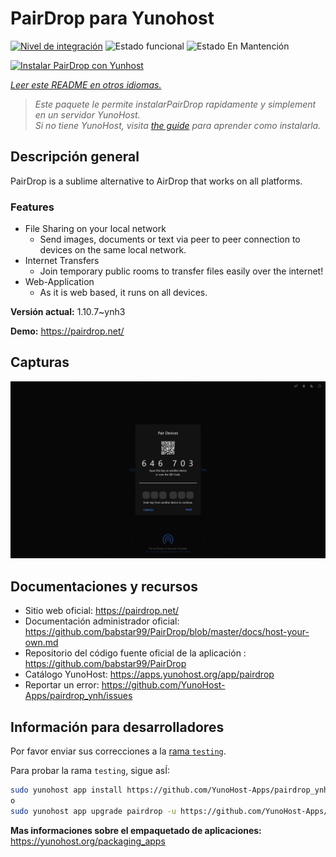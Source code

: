 <!--
Este archivo README esta generado automaticamente<https://github.com/YunoHost/apps/tree/master/tools/readme_generator>
No se debe editar a mano.
-->

# PairDrop para Yunohost

[![Nivel de integración](https://dash.yunohost.org/integration/pairdrop.svg)](https://ci-apps.yunohost.org/ci/apps/pairdrop/) ![Estado funcional](https://ci-apps.yunohost.org/ci/badges/pairdrop.status.svg) ![Estado En Mantención](https://ci-apps.yunohost.org/ci/badges/pairdrop.maintain.svg)

[![Instalar PairDrop con Yunhost](https://install-app.yunohost.org/install-with-yunohost.svg)](https://install-app.yunohost.org/?app=pairdrop)

*[Leer este README en otros idiomas.](./ALL_README.md)*

> *Este paquete le permite instalarPairDrop rapidamente y simplement en un servidor YunoHost.*  
> *Si no tiene YunoHost, visita [the guide](https://yunohost.org/install) para aprender como instalarla.*

## Descripción general

PairDrop is a sublime alternative to AirDrop that works on all platforms.

### Features

- File Sharing on your local network
	- Send images, documents or text via peer to peer connection to devices on the same local network.
- Internet Transfers
	- Join temporary public rooms to transfer files easily over the internet!
- Web-Application
	- As it is web based, it runs on all devices.


**Versión actual:** 1.10.7~ynh3

**Demo:** <https://pairdrop.net/>

## Capturas

![Captura de PairDrop](./doc/screenshots/pairdrop_screenshot_desktop.png)

## Documentaciones y recursos

- Sitio web oficial: <https://pairdrop.net/>
- Documentación administrador oficial: <https://github.com/babstar99/PairDrop/blob/master/docs/host-your-own.md>
- Repositorio del código fuente oficial de la aplicación : <https://github.com/babstar99/PairDrop>
- Catálogo YunoHost: <https://apps.yunohost.org/app/pairdrop>
- Reportar un error: <https://github.com/YunoHost-Apps/pairdrop_ynh/issues>

## Información para desarrolladores

Por favor enviar sus correcciones a la [rama `testing`](https://github.com/YunoHost-Apps/pairdrop_ynh/tree/testing).

Para probar la rama `testing`, sigue asÍ:

```bash
sudo yunohost app install https://github.com/YunoHost-Apps/pairdrop_ynh/tree/testing --debug
o
sudo yunohost app upgrade pairdrop -u https://github.com/YunoHost-Apps/pairdrop_ynh/tree/testing --debug
```

**Mas informaciones sobre el empaquetado de aplicaciones:** <https://yunohost.org/packaging_apps>
